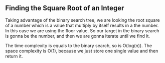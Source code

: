 ## Finding the Square Root of an Integer ##

Taking advantage of the binary search tree, we are looking the root square of a number which is a value that multiply by itself results in a the number. In this case we are using the floor value. So our target in the binary search is gonna be the number, and then we are gonna iterate until we find it.

The time complexity is equals to the binary search, so is O(log(n)).
The space complexity is O(1), because we just store one single value and then return it.